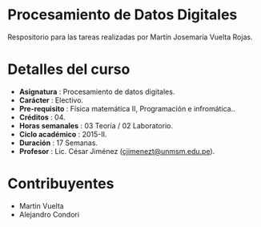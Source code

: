 Procesamiento de Datos Digitales
================================

Respositorio para las tareas realizadas por Martín Josemaría Vuelta Rojas.

# Detalles del curso
* **Asignatura** : Procesamiento de datos digitales.
* **Carácter** : Electivo.
* **Pre-requisito** : Física matemática II, Programación e infromática..
* **Créditos** : 04.
* **Horas semanales** : 03 Teoría / 02 Laboratorio.
* **Ciclo académico** : 2015-II.
* **Duración** : 17 Semanas.
* **Profesor** : Lic. César Jiménez (cjimenezt@unmsm.edu.pe).

# Contribuyentes
* Martin Vuelta
* Alejandro Condori
